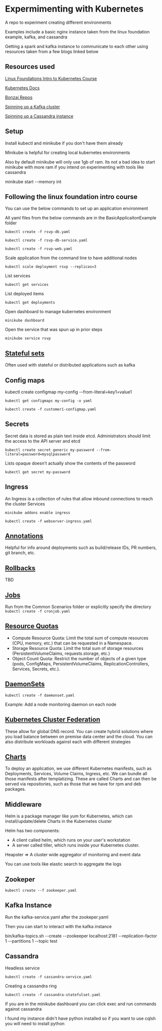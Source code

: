Expermimenting with Kubernetes
===

A repo to experiment creating different environments

Examples include a basic nginx instance taken from the linux foundation example, kafka, and cassandra

Getting a spark and kafka instance to communicate to each other using resources taken from a few blogs linked below

## Resources used

[Linux Foundations Intro to Kubernetes Course](https://training.linuxfoundation.org/linux-courses/system-administration-training/introduction-to-kubernetes)

[Kubernetes Docs](https://kubernetes.io/docs/home/?path=browse)

[Bonzai Repos](https://github.com/banzaicloud/banzai-charts)

[Spinning up a Kafka cluster](http://dojoblog.dellemc.com/dojo/deploy-kafka-cluster-kubernetes/)

[Spinning up a Cassandra instance](https://kubernetes.io/docs/tutorials/stateful-application/cassandra/)

## Setup
Install kubectl and minikube if you don't have them already

Minikube is helpful for creating local kubernetes environments

Also by default minikube will only use 1gb of ram. Its not a bad idea to start minikube with more ram if you intend on experimenting with tools like cassandra

minikube start --memory int

## Following the linux foundation intro course 
You can use the below commands to set up an application environment

All yaml files from the below commands are in the BasicApplicaitonExample folder

```kubectl create -f rsvp-db.yaml``` 

```kubectl create -f rsvp-db-service.yaml```

```kubectl create -f rsvp-web.yaml```

Scale application from the command line to have additional nodes

```kubectl scale deployment rsvp --replicas=3```

List services

```kubectl get services```

List deployed items

```kubectl get deployments```

Open dashboard to manage kubernetes environment

```minikube dashboard```

Open the service that was spun up in prior steps

```minikube service rsvp```

## [Stateful sets](https://kubernetes.io/docs/tutorials/stateful-application/basic-stateful-set/)

Often used with stateful or distributed applications such as kafka

## Config maps
kubectl create configmap my-config --from-literal=key1=value1 

```kubectl get configmaps my-config -o yaml```

```kubectl create -f customer1-configmap.yaml```

## Secrets 
Secret data is stored as plain text inside etcd. Administrators should limit the access to the API server and etcd

```kubectl create secret generic my-password --from-literal=password=mysqlpassword```

Lists opaque doesn't actually show the contents of the password

```kubectl get secret my-password```

## Ingress 
An Ingress is a collection of rules that allow inbound connections to reach the cluster Services

```minikube addons enable ingress```

```kubectl create -f webserver-ingress.yaml```

## [Annotations](https://kubernetes.io/docs/concepts/overview/working-with-objects/annotations/)

Helpful for info around deployments such as build/release IDs, PR numbers, git branch, etc.

## [Rollbacks](https://kubernetes.io/docs/concepts/workloads/controllers/deployment/#rolling-back-a-deployment)

TBD

## [Jobs](https://kubernetes.io/docs/concepts/workloads/controllers/cron-jobs/)

Run from the Common Scenarios folder or explicitly specify the directory ```kubectl create -f cronjob.yaml```


## [Resource Quotas](https://kubernetes.io/docs/concepts/policy/resource-quotas/)
* Compute Resource Quota: Limit the total sum of compute resources (CPU, memory, etc.) that can be requested in a Namespace.
* Storage Resource Quota: Limit the total sum of storage resources (PersistentVolumeClaims, requests.storage, etc.)
* Object Count Quota: Restrict the number of objects of a given type (pods, ConfigMaps, PersistentVolumeClaims, ReplicationControllers, Services, Secrets, etc.).

## [DaemonSets](https://kubernetes.io/docs/concepts/workloads/controllers/daemonset/)

```kubectl create -f daemonset.yaml```

Example: Add a node monitoring daemon on each node

## [Kubernetes Cluster Federation](https://kubernetes.io/docs/concepts/cluster-administration/federation/)

These allow for global DNS record. You can create hybrid solutions where you load balance between on premise data center and the cloud. You can also distribute workloads against each with different strategies

## [Charts](https://github.com/kubernetes/charts)

To deploy an application, we use different Kubernetes manifests, such as Deployments, Services, Volume Claims, Ingress, etc. We can bundle all those manifests after templatizing. These are called Charts and can then be served via repositories, such as those that we have for rpm and deb packages. 

## Middleware

Helm is a package manager like yum for Kubernetes, which can install/update/delete Charts in the Kubernetes cluster

Helm has two components:

* A client called helm, which runs on your user's workstation
* A server called tiller, which runs inside your Kubernetes cluster.

Heapster => A cluster wide aggregator of monitoring and event data

You can use tools like elastic search to aggregate the logs

## Zookeper
```kubectl create --f zookeeper.yaml```

## Kafka Instance
Run the kafka-service.yaml after the zookeper.yaml

Then you can start to interact with the kafka instance

bin/kafka-topics.sh --create --zookeeper localhost:2181 --replication-factor 1 --partitions 1 --topic test

## Cassandra

Headless service

```kubectl create -f cassandra-service.yaml```

Creating a cassandra ring

```kubectl create -f cassandra-statefulset.yaml```

If you are in the minikube dashboard you can click exec and run commands against cassandra

I found my instance didn't have python installed so if you want to use cqlsh you will need to install python


